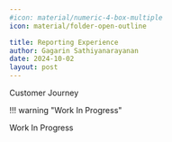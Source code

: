 ```yaml
---
#icon: material/numeric-4-box-multiple
icon: material/folder-open-outline

title: Reporting Experience
author: Gagarin Sathiyanarayanan
date: 2024-10-02
layout: post
---
```

Customer Journey

!!! warning "Work In Progress"

Work In Progress